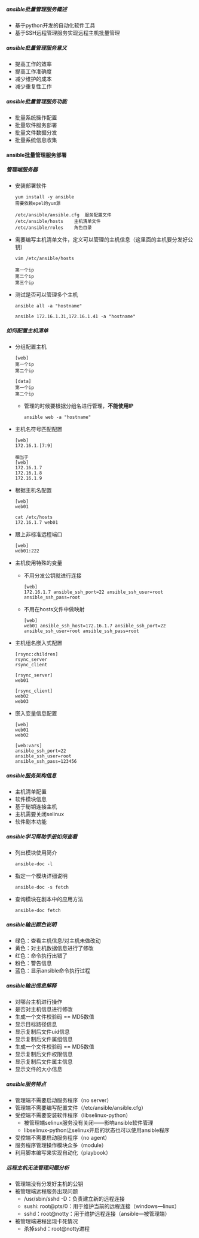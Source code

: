 ##### ansible批量管理服务概述

- 基于python开发的自动化软件工具
- 基于SSH远程管理服务实现远程主机批量管理



##### ansible批量管理服务意义

- 提高工作的效率
- 提高工作准确度
- 减少维护的成本
- 减少重复性工作



##### ansible批量管理服务功能

- 批量系统操作配置
- 批量软件服务部署
- 批量文件数据分发
- 批量系统信息收集



#### ansible批量管理服务部署

##### 管理端服务器

- 安装部署软件

  ```
  yum install -y ansible
  需要依赖epel的yum源
  
  /etc/ansible/ansible.cfg	服务配置文件
  /etc/ansible/hosts	主机清单文件
  /etc/ansible/roles	角色目录
  ```

- 需要编写主机清单文件，定义可以管理的主机信息（这里面的主机要分发好公钥）

  ```
  vim /etc/ansible/hosts
  
  第一个ip
  第二个ip
  第三个ip
  ```

- 测试是否可以管理多个主机

  ```
  ansible all -a "hostname"
  
  ansible 172.16.1.31,172.16.1.41 -a "hostname"
  ```
  



##### 如何配置主机清单

- 分组配置主机

  ```
  [web]
  第一个ip
  第二个ip
  
  [data]
  第一个ip
  第二个ip
  ```

  - 管理的时候要根据分组名进行管理，**不能使用IP**

    ```
    ansible web -a "hostname"
    ```

- 主机名符号匹配配置

  ```
  [web]
  172.16.1.[7:9]
  
  相当于
  [web]
  172.16.1.7
  172.16.1.8
  172.16.1.9
  ```

- 根据主机名配置

  ```
  [web]
  web01
  
  cat /etc/hosts
  172.16.1.7 web01
  ```

- 跟上非标准远程端口

  ```
  [web]
  web01:222
  ```

- 主机使用特殊的变量

  - 不用分发公钥就进行连接

    ```
    [web]
    172.16.1.7 ansible_ssh_port=22 ansible_ssh_user=root ansible_ssh_pass=root
    ```

  - 不用在hosts文件中做映射

    ```
    [web]
    web01 ansible_ssh_host=172.16.1.7 ansible_ssh_port=22 ansible_ssh_user=root ansible_ssh_pass=root
    ```

- 主机组名嵌入式配置

  ```
  [rsync:children]
  rsync_server
  rsync_client
  
  [rsync_server]
  web01
  
  [rsync_client]
  web02
  web03
  ```

- 嵌入变量信息配置

  ```
  [web]
  web01
  web02
  
  [web:vars]
  ansible_ssh_port=22
  ansible_ssh_user=root
  ansible_ssh_pass=123456
  ```

  



##### ansible服务架构信息

- 主机清单配置
- 软件模块信息
- 基于秘钥连接主机
- 主机需要关闭selinux
- 软件剧本功能



##### ansible学习帮助手册如何查看

- 列出模块使用简介

  ```
  ansible-doc -l
  ```

- 指定一个模块详细说明

  ```
  ansible-doc -s fetch
  ```

- 查询模块在剧本中的应用方法

  ```
  ansible-doc fetch
  ```

  



##### ansible输出颜色说明

- 绿色：查看主机信息/对主机未做改动
- 黄色：对主机数据信息进行了修改
- 红色：命令执行出错了
- 粉色：警告信息
- 蓝色：显示ansible命令执行过程



##### ansible输出信息解释

- 对哪台主机进行操作
- 是否对主机信息进行修改
- 生成一个文件校验码 == MD5数值
- 显示目标路径信息
- 显示复制后文件uid信息
- 显示复制后文件属组信息
- 生成一个文件校验码 == MD5数值
- 显示复制后文件权限信息
- 显示复制后文件属主信息
- 显示文件的大小信息



##### ansible服务特点

- 管理端不需要启动服务程序（no server）
- 管理端不需要编写配置文件（/etc/ansible/ansible.cfg）
- 受控端不需要安装软件程序（libselinux-python）
  - 被管理端selinux服务没有关闭——影响ansible软件管理
  - libselinux-python让selinux开启的状态也可以使用ansible程序
- 受控端不需要启动服务程序（no agent）
- 服务程序管理操作模块众多（module）
- 利用脚本编写来实现自动化（playbook）



##### 远程主机无法管理问题分析

- 管理端没有分发好主机的公钥
- 被管理端远程服务出现问题
  - /usr/sbin/sshd -D：负责建立新的远程连接
  - sushi: root@pts/0：用于维护当前的远程连接（windows—linux）
  - sshd：root@notty：用于维护远程连接（ansible—被管理端）
- 被管理端进程出现卡死情况
  - 杀掉sshd：root@notty进程
